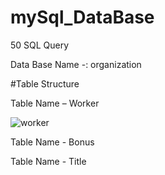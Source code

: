 # mySql_DataBase
50 SQL Query

Data Base Name -: organization

#Table Structure
 
Table Name – Worker

![worker](https://user-images.githubusercontent.com/65165416/215320067-cfa0417d-7d14-437e-8ff2-9aa98fb19733.png)

Table Name - Bonus

Table Name - Title



